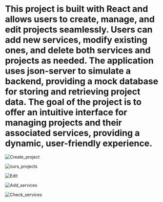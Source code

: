 

<h1>This project is built with React and allows users to create, manage, and edit projects seamlessly. Users can add new services, modify existing ones, and delete both services and projects as needed. The application uses json-server to simulate a backend, providing a mock database for storing and retrieving project data. The goal of the project is to offer an intuitive interface for managing projects and their associated services, providing a dynamic, user-friendly experience.</h1>
<div class="main">

![Create_project](https://github.com/JohannSarate/Project/assets/50882638/9797c064-c602-420d-82af-da5edaa6dbc9)

![ours_projects](https://github.com/JohannSarate/Project/assets/50882638/1f585d3e-7d4f-4990-9c74-be302ceed6d3)

![Edit](https://github.com/JohannSarate/Project/assets/50882638/72abcaa5-6881-4833-9ee7-46bfc4fec7cc)

![Add_services](https://github.com/JohannSarate/Project/assets/50882638/d26a0f17-cb3b-41b0-8737-3f8d174bd006)

![Check_services](https://github.com/JohannSarate/Project/assets/50882638/d227d784-ab64-47a4-8edc-4a69072815e2)

</div>
